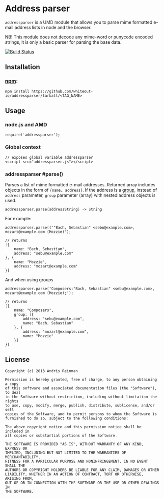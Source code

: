 # Address parser

`addressparser` is a UMD module that allows you to parse mime formatted e-mail address lists in node and the browser.

NB! This module does not decode any mime-word or punycode encoded strings, it is only a basic parser for parsing the base data.

[![Build Status](https://travis-ci.org/whiteout-io/addressparser.png?branch=master)](https://travis-ci.org/whiteout-io/addressparser)

## Installation

### [npm](https://www.npmjs.org/):

    npm install https://github.com/whiteout-io/addressparser/tarball/<TAG_NAME>

## Usage

### node.js and AMD

    require('addressparser');

### Global context

    // exposes global variable addressparser
    <script src="addressparser.js"></script>

### addressparser #parse()

Parses a list of mime formatted e-mail addresses. Returned array includes objects in the form of `{name, address}`. If the address is a [group](http://tools.ietf.org/html/rfc2822#appendix-A.1.3), instead of `address` parameter, `group` parameter (array) with nested address objects is used.

    addressparser.parse(addressString) -> String

For example:

    addressparser.parse(('"Bach, Sebastian" <sebu@example.com>, mozart@example.com (Mozzie)');

    // returns
    [{
        name: "Bach, Sebastian", 
        address: "sebu@example.com"
    }, {
        name: "Mozzie", 
        address: "mozart@example.com"
    }]

And when using groups

    addressparser.parse('Composers:"Bach, Sebastian" <sebu@example.com>, mozart@example.com (Mozzie);');

    // returns
    [{
        name: "Composers",
        group: [{
            address: "sebu@example.com",
            name: "Bach, Sebastian"
        }, {
            address: "mozart@example.com",
            name: "Mozzie"
        }]
    }]

## License

    Copyright (c) 2013 Andris Reinman

    Permission is hereby granted, free of charge, to any person obtaining a copy
    of this software and associated documentation files (the "Software"), to deal
    in the Software without restriction, including without limitation the rights
    to use, copy, modify, merge, publish, distribute, sublicense, and/or sell
    copies of the Software, and to permit persons to whom the Software is
    furnished to do so, subject to the following conditions:

    The above copyright notice and this permission notice shall be included in
    all copies or substantial portions of the Software.

    THE SOFTWARE IS PROVIDED "AS IS", WITHOUT WARRANTY OF ANY KIND, EXPRESS OR
    IMPLIED, INCLUDING BUT NOT LIMITED TO THE WARRANTIES OF MERCHANTABILITY,
    FITNESS FOR A PARTICULAR PURPOSE AND NONINFRINGEMENT. IN NO EVENT SHALL THE
    AUTHORS OR COPYRIGHT HOLDERS BE LIABLE FOR ANY CLAIM, DAMAGES OR OTHER
    LIABILITY, WHETHER IN AN ACTION OF CONTRACT, TORT OR OTHERWISE, ARISING FROM,
    OUT OF OR IN CONNECTION WITH THE SOFTWARE OR THE USE OR OTHER DEALINGS IN
    THE SOFTWARE.
